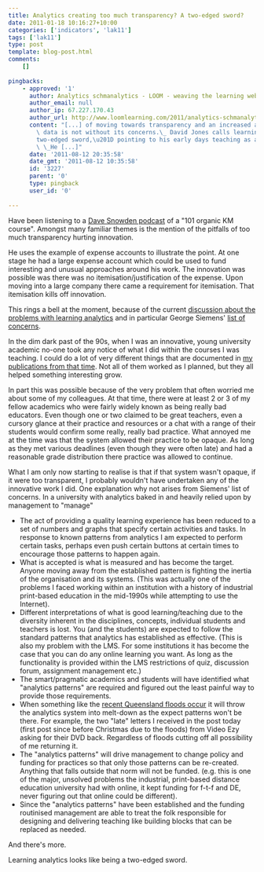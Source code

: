 ```yaml
---
title: Analytics creating too much transparency? A two-edged sword?
date: 2011-01-18 10:16:27+10:00
categories: ['indicators', 'lak11']
tags: ['lak11']
type: post
template: blog-post.html
comments:
    []
    
pingbacks:
    - approved: '1'
      author: Analytics schmanalytics - LOOM - weaving the learning web
      author_email: null
      author_ip: 67.227.170.43
      author_url: http://www.loomlearning.com/2011/analytics-schmanalytics
      content: "[...] of moving towards transparency and an increased availability of\
        \ data is not without its concerns.\_ David Jones calls learning analytics a \u201C\
        two-edged sword,\u201D pointing to his early days teaching as a university academic.\
        \ \_He [...]"
      date: '2011-08-12 20:35:58'
      date_gmt: '2011-08-12 10:35:58'
      id: '3227'
      parent: '0'
      type: pingback
      user_id: '0'
    
---
```

Have been listening to a [Dave Snowden podcast](http://www.cognitive-edge.com/podcasts.php) of a "101 organic KM course". Amongst many familiar themes is the mention of the pitfalls of too much transparency hurting innovation.

He uses the example of expense accounts to illustrate the point. At one stage he had a large expense account which could be used to fund interesting and unusual approaches around his work. The innovation was possible was there was no itemisation/justification of the expense. Upon moving into a large company there came a requirement for itemisation. That itemisation kills off innovation.

This rings a bell at the moment, because of the current [discussion about the problems with learning analytics](http://scope.bccampus.ca/mod/forum/discuss.php?d=16477) and in particular George Siemens' [list of concerns](http://scope.bccampus.ca/mod/forum/discuss.php?d=16477#p66915).

In the dim dark past of the 90s, when I was an innovative, young university academic no-one took any notice of what I did within the courses I was teaching. I could do a lot of very different things that are documented in [my publications from that time](/blog2/publications/). Not all of them worked as I planned, but they all helped something interesting grow.

In part this was possible because of the very problem that often worried me about some of my colleagues. At that time, there were at least 2 or 3 of my fellow academics who were fairly widely known as being really bad educators. Even though one or two claimed to be great teachers, even a cursory glance at their practice and resources or a chat with a range of their students would confirm some really, really bad practice. What annoyed me at the time was that the system allowed their practice to be opaque. As long as they met various deadlines (even though they were often late) and had a reasonable grade distribution there practice was allowed to continue.

What I am only now starting to realise is that if that system wasn't opaque, if it were too transparent, I probably wouldn't have undertaken any of the innovative work I did. One explanation why not arises from Siemens' list of concerns. In a university with analytics baked in and heavily relied upon by management to "manage"

- The act of providing a quality learning experience has been reduced to a set of numbers and graphs that specify certain activities and tasks. In response to known patterns from analytics I am expected to perform certain tasks, perhaps even push certain buttons at certain times to encourage those patterns to happen again.
- What is accepted is what is measured and has become the target. Anyone moving away from the established pattern is fighting the inertia of the organisation and its systems. (This was actually one of the problems I faced working within an institution with a history of industrial print-based education in the mid-1990s while attempting to use the Internet).
- Different interpretations of what is good learning/teaching due to the diversity inherent in the disciplines, concepts, individual students and teachers is lost. You (and the students) are expected to follow the standard patterns that analytics has established as effective. (This is also my problem with the LMS. For some institutions it has become the case that you can do any online learning you want. As long as the functionality is provided within the LMS restrictions of quiz, discussion forum, assignment management etc.)
- The smart/pragmatic academics and students will have identified what "analytics patterns" are required and figured out the least painful way to provide those requirements.
- When something like the [recent Queensland floods occur](http://www.qld.gov.au/floods/donate.html) it will throw the analytics system into melt-down as the expect patterns won't be there. For example, the two "late" letters I received in the post today (first post since before Christmas due to the floods) from Video Ezy asking for their DVD back. Regardless of floods cutting off all possibility of me returning it.
- The "analytics patterns" will drive management to change policy and funding for practices so that only those patterns can be re-created. Anything that falls outside that norm will not be funded. (e.g. this is one of the major, unsolved problems the industrial, print-based distance education university had with online, it kept funding for f-t-f and DE, never figuring out that online could be different).
- Since the "analytics patterns" have been established and the funding routinised management are able to treat the folk responsible for designing and delivering teaching like building blocks that can be replaced as needed.

And there's more.

Learning analytics looks like being a two-edged sword.